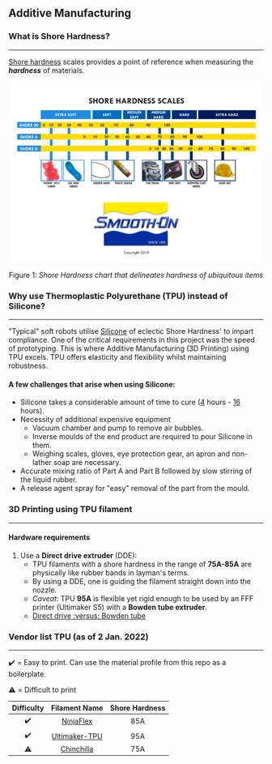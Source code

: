 ## Additive Manufacturing 

### What is Shore Hardness?

---

[Shore hardness](https://www.smooth-on.com/page/durometer-shore-hardness-scale/) scales provides a point of reference when measuring the ***hardness*** of materials. 

![Shore Hardness chart](Images/durometer_chart.PNG)<div align="center">Figure 1: *Shore Hardness chart that delineates hardness of ubiquitous items*</div>

### Why use Thermoplastic Polyurethane (TPU) instead of Silicone?

---

"Typical" soft robots utilise [Silicone](https://www.smooth-on.com/products/ecoflex-00-30/) of eclectic Shore Hardness' to impart compliance. One of the critical requirements in this project was the speed of prototyping. This is where Additive Manufacturing (3D Printing) using TPU excels. TPU offers elasticity and flexibility whilst maintaining robustness.  

#### A few challenges that arise when using Silicone:

- Silicone takes a considerable amount of time to cure ([4](https://www.smooth-on.com/products/ecoflex-00-30/) hours - [16](https://www.smooth-on.com/products/dragon-skin-30/) hours). 
- Necessity of additional expensive equipment
    - Vacuum chamber and pump to remove air bubbles.
    - Inverse moulds of the end product are required to pour Silicone in them.
    - Weighing scales, gloves, eye protection gear, an apron and non-lather soap are necessary. 
- Accurate mixing ratio of Part A and Part B followed by slow stirring of the liquid rubber.
- A release agent spray for "easy" removal of the part from the mould.

### 3D Printing using TPU filament

---

#### Hardware requirements 

1. Use a **Direct drive extruder** (DDE): 
    - TPU filaments with a shore hardness in the range of **75A-85A** are physically like rubber bands in layman's terms. 
    - By using a DDE, one is guiding the filament straight down into the nozzle.
    - _Caveat_: TPU **95A** is flexible yet rigid enough to be used by an FFF printer (Ultimaker S5) with a **Bowden tube extruder**. 
    - [Direct drive :versus: Bowden tube](https://www.3djake.com/info/guide/direct-drive-extruder-vs-bowden-extruder) 

### Vendor list TPU (as of 2 Jan. 2022)

--- 

:heavy_check_mark: = Easy to print. Can use the material profile from this repo as a boilerplate. 

:warning: = Difficult to print

|Difficulty          | Filament Name  | Shore Hardness | 
|:---:               | :---:          | :---:          |     
| :heavy_check_mark: | [NinjaFlex](https://ninjatek.com/shop/ninjaflex/)      | 85A            |     
| :heavy_check_mark: | [Ultimaker-TPU](https://www.matterhackers.com/store/l/ultimaker-tpu-filament/sk/M5ZFDTT3)      | 95A            |    
| :warning:| [Chinchilla](https://ninjatek.com/shop/chinchilla/)      | 75A            |     